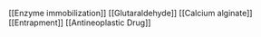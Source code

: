 [[Enzyme immobilization]]
[[Glutaraldehyde]]
[[Calcium alginate]]
[[Entrapment]]
[[Antineoplastic Drug]]
